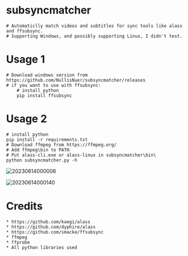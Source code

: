 # subsyncmatcher
    # Automaticlly match videos and subtitles for sync tools like alass and ffsubsync.
    # Supporting Windows, and possibly supporting Linux, I didn't test.
  # Usage 1
    # Download windows version from https://github.com/NullisNuer/subsyncmatcher/releases
    # if you want to use with ffsubsync:
        # install python
        pip install ffsubsync
  # Usage 2
    # install python
    pip install -r requirements.txt
    # Download ffmpeg from https://ffmpeg.org/
    # Add ffmpeg\bin to PATH
    # Put alass-cli.exe or alass-linux in subsyncmatcher\bin\
    python subsyncmatcher.py -h

![20230614000006](https://github.com/NullisNuer/subsyncmatcher/assets/135815308/a7f8a7bc-67fd-4f79-b542-b776c705d7fe)

![20230614000140](https://github.com/NullisNuer/subsyncmatcher/assets/135815308/0d944c8c-cf1b-488e-a553-2a1133734091)
  
  # Credits
    * https://github.com/kaegi/alass
    * https://github.com/dyphire/alass
    * https://github.com/smacke/ffsubsync
    * ffmpeg
    * ffprobe
    * All python libraries used
